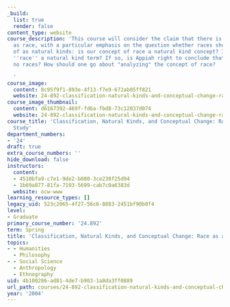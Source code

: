 ```yaml
---
_build:
  list: true
  render: false
content_type: website
course_description: 'This course will consider the claim that there is no such thing
  as race, with a particular emphasis on the question whether races should be thought
  of as natural kinds: is our concept of race a natural kind concept? Is the term
  ''race'' a natural kind term? If so, is Appiah right to conclude that there are
  no races? How should one go about "analyzing" the concept of race?

  '
course_image:
  content: 8c95f9f1-893e-4f13-f7e9-672ab05ff821
  website: 24-892-classification-natural-kinds-and-conceptual-change-race-as-a-case-study-spring-2004
course_image_thumbnail:
  content: d6167392-469f-fd6a-fbd8-73c12037d074
  website: 24-892-classification-natural-kinds-and-conceptual-change-race-as-a-case-study-spring-2004
course_title: 'Classification, Natural Kinds, and Conceptual Change: Race as a Case
  Study'
department_numbers:
- '24'
draft: true
extra_course_numbers: ''
hide_download: false
instructors:
  content:
  - 4510bfa9-c7e1-9de2-b080-3ce238f25d94
  - 1b69a877-81fa-7193-5699-cab7c0a6383d
  website: ocw-www
learning_resource_types: []
legacy_uid: 523c2065-4f27-56c6-8883-2451bf90b0f4
level:
- Graduate
primary_course_number: '24.892'
term: Spring
title: 'Classification, Natural Kinds, and Conceptual Change: Race as a Case Study'
topics:
- - Humanities
  - Philosophy
- - Social Science
  - Anthropology
  - Ethnography
uid: 4b100286-ad81-4de7-b903-1a8da3ff0889
url_path: courses/24-892-classification-natural-kinds-and-conceptual-change-race-as-a-case-study-spring-2004
year: '2004'
---
```

